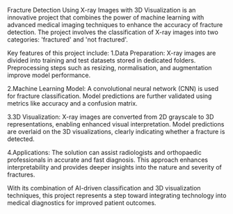 Fracture Detection Using X-ray Images with 3D Visualization is an innovative project that combines the power of machine learning with advanced medical imaging techniques to enhance the accuracy of fracture detection. The project involves the classification of X-ray images into two categories: 'fractured' and 'not fractured'.

Key features of this project include:
1.Data Preparation:
X-ray images are divided into training and test datasets stored in dedicated folders.
Preprocessing steps such as resizing, normalisation, and augmentation improve model performance.

2.Machine Learning Model:
A convolutional neural network (CNN) is used for fracture classification.
Model predictions are further validated using metrics like accuracy and a confusion matrix.

3.3D Visualization:
X-ray images are converted from 2D grayscale to 3D representations, enabling enhanced visual interpretation.
Model predictions are overlaid on the 3D visualizations, clearly indicating whether a fracture is detected.

4.Applications:
The solution can assist radiologists and orthopaedic professionals in accurate and fast diagnosis.
This approach enhances interpretability and provides deeper insights into the nature and severity of fractures.


With its combination of AI-driven classification and 3D visualization techniques, this project represents a step toward integrating technology into medical diagnostics for improved patient outcomes.

